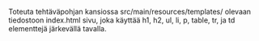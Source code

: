 Toteuta tehtäväpohjan kansiossa src/main/resources/templates/ olevaan tiedostoon index.html sivu, joka käyttää 
h1, h2, ul, li, p, table, tr, ja td elementtejä järkevällä tavalla.
